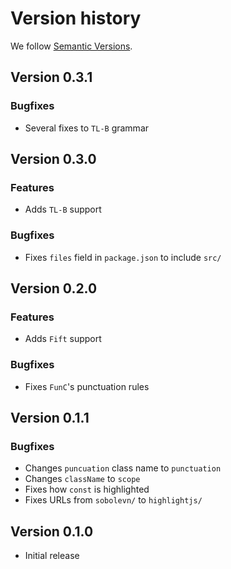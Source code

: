# Version history

We follow [Semantic Versions](https://semver.org/).


## Version 0.3.1

### Bugfixes

- Several fixes to `TL-B` grammar


## Version 0.3.0

### Features

- Adds `TL-B` support

### Bugfixes

- Fixes `files` field in `package.json` to include `src/`


## Version 0.2.0

### Features

- Adds `Fift` support

### Bugfixes

- Fixes `FunC`'s punctuation rules


## Version 0.1.1

### Bugfixes

- Changes `puncuation` class name to `punctuation`
- Changes `className` to `scope`
- Fixes how `const` is highlighted
- Fixes URLs from `sobolevn/` to `highlightjs/`


## Version 0.1.0

- Initial release
